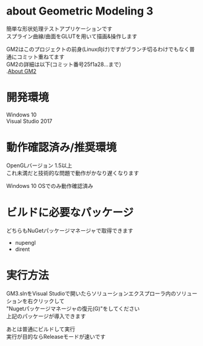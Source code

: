 ﻿# about Geometric Modeling 3
簡単な形状処理テストアプリケーションです  
スプライン曲線/曲面をGLUTを用いて描画&操作します  
  
GM2はこのプロジェクトの前身(Linux向け)ですがブランチ切るわけでもなく普通にコミット重ねてます  
GM2の詳細は以下(コミット番号25f1a28...まで）  
.[About GM2](READMEold.md)
  
# 開発環境
Windows 10   
Visual Studio 2017

# 動作確認済み/推奨環境
OpenGLバージョン 1.5以上  
これ未満だと技術的な問題で動作がかなり遅くなります  
  
Windows 10 OSでのみ動作確認済み  
  
# ビルドに必要なパッケージ
どちらもNuGetパッケージマネージャで取得できます  
- nupengl  
- dirent  

# 実行方法
GM3.slnをVisual Studioで開いたらソリューションエクスプローラ内のソリューションを右クリックして  
"Nugetパッケージマネージャの復元(G)"をしてください  
上記のパッケージが導入できます  
  
あとは普通にビルドして実行  
実行が目的ならReleaseモードが速いです  